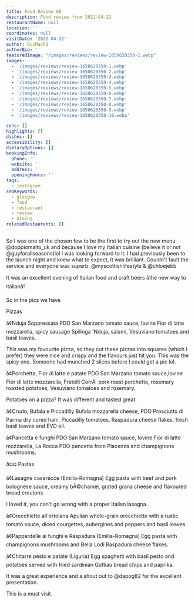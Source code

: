 ```yaml
---
title: Food Review 68
description: Food review from 2022-04-22
restaurantName: null
location: ''
coordinates: null
visitDate: '2022-04-22'
author: GusMack1
authorBio: ''
featuredImage: "/images/reviews/review-1650620350-1.webp"
images:
  - '/images/reviews/review-1650620350-1.webp'
  - '/images/reviews/review-1650620350-2.webp'
  - '/images/reviews/review-1650620350-3.webp'
  - '/images/reviews/review-1650620350-4.webp'
  - '/images/reviews/review-1650620350-5.webp'
  - '/images/reviews/review-1650620350-6.webp'
  - '/images/reviews/review-1650620350-7.webp'
  - '/images/reviews/review-1650620350-8.webp'
  - '/images/reviews/review-1650620350-9.webp'
  - '/images/reviews/review-1650620350-10.webp'

cons: []
highlights: []
dishes: []
accessibility: []
dietaryOptions: []
bookingInfo:
  phone: ''
  website: ''
  address: ''
  openingHours: ''
tags:
  - instagram
seoKeywords:
  - glasgow
  - food
  - restaurant
  - review
  - dining
relatedRestaurants: []
---
```

So I was one of the chosen few to be the first to try out the new menu @doppiomalto_uk and because I love my Italian cuisine (believe it or not @guyforallseasons)lol I was looking forward to it. I had previously been to the launch night and knew what to expect, it was brilliant. Couldn't fault the service and everyone was superb. @myscottishlifestyle & @chloejebb

It was an excellent evening of Italian food and craft beers âthe new way to italianâ!

So in the pics we have 

Pizzas

â¢Nduja
Soppressata
PDO San Marzano tomato sauce, Iovine Fior di latte mozzarella, spicy sausage Spilinga 'Nduja, salami, Vesuviano tomatoes and basil leaves. 

This was my favourite pizza, so they cut these pizzas into squares (which I prefer) they were nice and crispy and the flavours just hit you. This was the spicy one. Someone had munched 2 slices before I could get a pic lol.

â¢Porchetta,
Fior di latte e patate
PDO San Marzano tomato sauce,Iovine Fior di latte mozzarella, Fratelli CorrÃ  pork roast porchetta, rosemary roasted potatoes, Vesuviano tomatoes and rosemary.

Potatoes on a pizza? It was different and tasted great.

â¢Crudo, 
Bufala e Piccadilly
Bufala mozzarella cheese, PDO Prosciutto di Parma dry cured ham, Piccadilly tomatoes, Raspadura cheese flakes, fresh basil leaves and EVO oil.

â¢Pancetta e funghi
PDO San Marzano tomato sauce, Iovine Fior di latte mozzarella, La Rocca PDO pancetta from Piacenza and champignons mushrooms.

ð¤¤ Pastas

â¢Lasagne
caserecce (Emilia-Romagna)
Egg pasta with beef and pork bolognese sauce, creamy bÃ©chamel, grated grana cheese and flavoured bread croutons

I loved it, you can't go wrong with a proper Italian lasagna.

â¢Orecchiette all'ortolana
Apulian whole-grain orecchiette with a rustic tomato sauce, diced courgettes, aubergines and peppers and basil leaves.

â¢Pappardelle ai funghi e
Raspadura (Emilia-Romagna)
Egg pasta with champignons mushrooms and Bella Lodi Raspadura cheese flakes.

â¢Chitarre pesto
e patate (Liguria)
Egg spaghetti with basil pesto and potatoes served with fried sardinian Guttiau bread chips and paprika.

It was a great experience and a shout out to @dapog82 for the excellent presentation.

This is a must visit.
